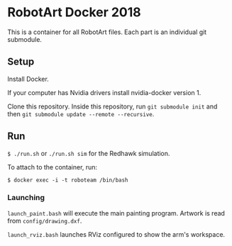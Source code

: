 # RobotArt Docker 2018

This is a container for all RobotArt files. Each part is an individual git submodule.

## Setup

Install Docker.

If your computer has Nvidia drivers install nvidia-docker version 1.

Clone this repository. Inside this repository, run `git submodule init` and then `git submodule update --remote --recursive`.

## Run 

`$ ./run.sh` or `./run.sh sim` for the Redhawk simulation.

To attach to the container, run: 

`$ docker exec -i -t roboteam /bin/bash`

### Launching 
`launch_paint.bash` will execute the main painting program. Artwork is read from `config/drawing.dxf`. 

`launch_rviz.bash` launches RViz configured to show the arm's workspace.
